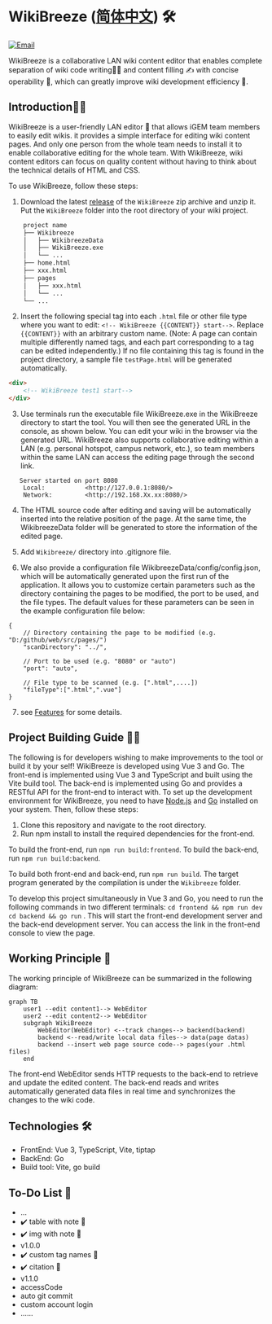 # WikiBreeze ([简体中文](https://github.com/950288/WikiBreeze/blob/main/README_zh.md)) 🛠️

[![Email](https://img.shields.io/static/v1?label=Email&message=950288s@gmail.com&color=blue)](mailto:950288s@gmail.com)

WikiBreeze is a collaborative LAN wiki content editor that enables complete separation of wiki code writing🧑‍💻 and content filling ✍️ with concise operability 🦾, which can greatly improve wiki development efficiency 🥰.

## Introduction🧑‍💼

WikiBreeze is a user-friendly LAN editor 🧰 that allows iGEM team members to easily edit wikis. it provides a simple interface for editing wiki content pages. And only one person from the whole team needs to install it to enable collaborative editing for the whole team. With WikiBreeze, wiki content editors can focus on quality content without having to think about the technical details of HTML and CSS.

To use WikiBreeze, follow these steps:

1. Download the latest [release](https://github.com/950288/WikiBreeze/releases) of the `WikiBreeze` zip archive and unzip it. Put the `WikiBreeze` folder into the root directory of your wiki project.  
````bash
    project name
    ├── Wikibreeze
    │   ├── WikibreezeData
    │   ├── WikiBreeze.exe
    │   └── ...
    ├── home.html
    ├── xxx.html
    ├── pages
    │   ├── xxx.html
    │   └── ...
    └── ...
````

2. Insert the following special tag into each `.html` file or other file type where you want to edit: `<!-- WikiBreeze {{CONTENT}} start-->`. Replace `{{CONTENT}}` with an arbitrary custom name. (Note: A page can contain multiple differently named tags, and each part corresponding to a tag can be edited independently.) If no file containing this tag is found in the project directory, a sample file `testPage.html` will be generated automatically.
```html
<div> 
    <!-- WikiBreeze test1 start-->
</div>
```

3. Use terminals run the executable file WikiBreeze.exe in the WikiBreeze directory to start the tool. You will then see the generated URL in the console, as shown below. You can edit your wiki in the browser via the generated URL. WikiBreeze also supports collaborative editing within a LAN (e.g. personal hotspot, campus network, etc.), so team members within the same LAN can access the editing page through the second link.
```
   Server started on port 8080
    Local:           <http://127.0.0.1:8080/> 
    Network:         <http://192.168.Xx.xx:8080/>
```  

4. The HTML source code after editing and saving will be automatically inserted into the relative position of the page. At the same time, the WikibreezeData folder will be generated to store the information of the edited page.

5. Add `Wikibreeze/` directory into .gitignore file.  

6. We also provide a configuration file WikibreezeData/config/config.json, which will be automatically generated upon the first run of the application. It allows you to customize certain parameters such as the directory containing the pages to be modified, the port to be used, and the file types. The default values for these parameters can be seen in the example configuration file below:
```
{
    // Directory containing the page to be modified (e.g. "D:/github/web/src/pages/")
    "scanDirectory": "../",  

    // Port to be used (e.g. "8080" or "auto")
    "port": "auto",  

    // File type to be scanned (e.g. [".html",....])
    "fileType":[".html",".vue"]
}
```

7. see [Features](https://github.com/950288/WikiBreeze/wiki/Wikibreeze-Editor-Features) for some details.


## Project Building Guide 🧑‍💻 
The following is for developers wishing to make improvements to the tool or build it by your self! 
WikiBreeze is developed using Vue 3 and Go. The front-end is implemented using Vue 3 and TypeScript and built using the Vite build tool. The back-end is implemented using Go and provides a RESTful API for the front-end to interact with.
To set up the development environment for WikiBreeze, you need to have [Node.js](https://nodejs.org/) and [Go](https://golang.org/) installed on your system. Then, follow these steps:
1. Clone this repository and navigate to the root directory. 
2. Run npm install to install the required dependencies for the front-end.
 
To build the front-end, run `npm run build:frontend`. 
To build the back-end, run `npm run build:backend`. 

To build both front-end and back-end, run `npm run build`. 
The target program generated by the compilation is under the `Wikibreeze` folder.

To develop this project simultaneously in Vue 3 and Go, you need to run the following commands in two different terminals:
`cd frontend && npm run dev`
`cd backend && go run` .
This will start the front-end development server and the back-end development server. You can access the link in the front-end console to view the page.

## Working Principle 📝

The working principle of WikiBreeze can be summarized in the following diagram:

```mermaid
graph TB
    user1 --edit content1--> WebEditor
    user2 --edit content2--> WebEditor 
    subgraph WikiBreeze
        WebEditor(WebEditor) <--track changes--> backend(backend)
        backend <--read/write local data files--> data(page datas)
        backend --insert web page source code--> pages(your .html files)
    end
```

The front-end WebEditor sends HTTP requests to the back-end to retrieve and update the edited content. The back-end reads and writes automatically generated data files in real time and synchronizes the changes to the wiki code.

## Technologies 🛠️

- FrontEnd: Vue 3, TypeScript, Vite, tiptap
- BackEnd: Go 
- Build tool: Vite, go build

## To-Do List 🤫
-  ...
-  ✔️ table with note 🦉
-  ✔️ img with note 🌌
-  v1.0.0
-  ✔️ custom tag names 🗽
-  ✔️ citation 🐰
-  v1.1.0
-  accessCode
-  auto git commit
-  custom account login
-  ......
